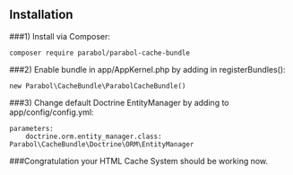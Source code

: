 ## Installation
###1) Install via Composer:
```
composer require parabol/parabol-cache-bundle 
```
###2) Enable bundle in app/AppKernel.php by adding in registerBundles():
```
new Parabol\CacheBundle\ParabolCacheBundle()
```
###3) Change default Doctrine EntityManager by adding to app/config/config.yml:
```
parameters:
	doctrine.orm.entity_manager.class: Parabol\CacheBundle\Doctrine\ORM\EntityManager
```

###Congratulation your HTML Cache System should be working now.

